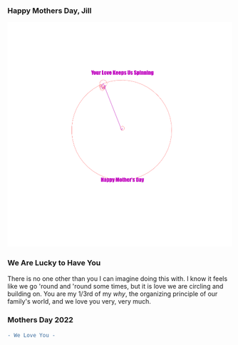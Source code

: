 ### Happy Mothers Day, Jill

![epicyclesHeart](https://github.com/lorenze3/MothersDay2022/blob/gh-pages/epicycle.gif?raw=true)
### We Are Lucky to Have You

There is no one other than you I can imagine doing this with.  I know it feels like we go 'round and 'round some times, but it is love we are circling and building on.  You are my 1/3rd of my *why*, the organizing principle of our family's world, and we love you very, very much.

### Mothers Day 2022
```diff
- We Love You -
```
